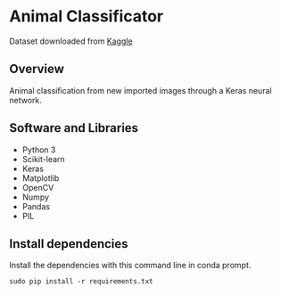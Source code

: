 # Animal Classificator

Dataset downloaded from [Kaggle](https://www.kaggle.com/alessiocorrado99/animals10)

## Overview
Animal classification from new imported images through a Keras neural network. 

## Software and Libraries
- Python 3
- Scikit-learn
- Keras
- Matplotlib
- OpenCV
- Numpy
- Pandas
- PIL

## Install dependencies
Install the dependencies with this command line in conda prompt.
```
sudo pip install -r requirements.txt
```
